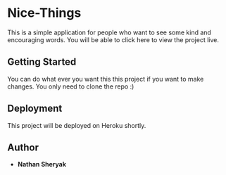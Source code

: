 # Nice-Things

This is a simple application for people who want to see some kind and encouraging words.
You will be able to click here to view the project live.

## Getting Started

You can do what ever you want this this project if you want to make changes.
You only need to clone the repo :)

## Deployment

This project will be deployed on Heroku shortly.

## Author

* **Nathan Sheryak**
